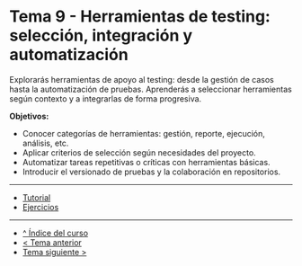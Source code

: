 # Tema 9 - Herramientas de testing: selección, integración y automatización

Explorarás herramientas de apoyo al testing: desde la gestión de casos hasta la automatización de pruebas. Aprenderás a seleccionar herramientas según contexto y a integrarlas de forma progresiva.

**Objetivos:**

- Conocer categorías de herramientas: gestión, reporte, ejecución, análisis, etc.
- Aplicar criterios de selección según necesidades del proyecto.
- Automatizar tareas repetitivas o críticas con herramientas básicas.
- Introducir el versionado de pruebas y la colaboración en repositorios.

---

- [Tutorial](./tutorial.md)
- [Ejercicios](./ejercicios.md)

---

- [^ Índice del curso](../readme.md)
- [< Tema anterior](../semana08/readme.md)
- [Tema siguiente >](../semana10/readme.md)
